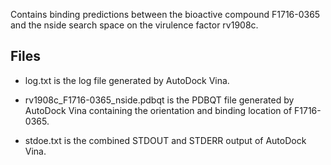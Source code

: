 Contains binding predictions between the bioactive compound F1716-0365 and the nside search space on the virulence factor rv1908c.

## Files

- log.txt is the log file generated by AutoDock Vina.

- rv1908c_F1716-0365_nside.pdbqt is the PDBQT file generated by AutoDock Vina containing the orientation and binding location of F1716-0365.

- stdoe.txt is the combined STDOUT and STDERR output of AutoDock Vina.


